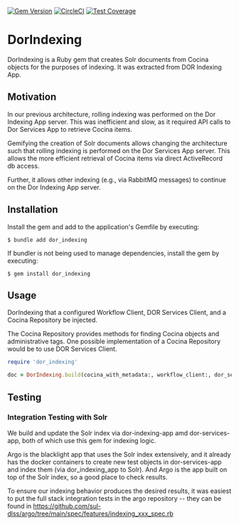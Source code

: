 [![Gem Version](https://badge.fury.io/rb/dor_indexing.svg)](https://badge.fury.io/rb/dor_indexing)
[![CircleCI](https://circleci.com/gh/sul-dlss/dor_indexing.svg?style=svg)](https://circleci.com/gh/sul-dlss/dor_indexing)
[![Test Coverage](https://api.codeclimate.com/v1/badges/debefc8907cf263f45e9/test_coverage)](https://codeclimate.com/github/sul-dlss/dor_indexing/test_coverage)

# DorIndexing

DorIndexing is a Ruby gem that creates Solr documents from Cocina objects for the purposes of indexing. It was extracted from DOR Indexing App.

## Motivation

In our previous architecture, rolling indexing was performed on the Dor Indexing App server. This was inefficient and slow, as it required API calls to Dor Services App to retrieve Cocina items.

Gemifying the creation of Solr documents allows changing the architecture such that rolling indexing is performed on the Dor Services App server. This allows the more efficient retrieval of Cocina items via direct ActiveRecord db access.

Further, it allows other indexing (e.g., via RabbitMQ messages) to continue on the Dor Indexing App server.

## Installation

Install the gem and add to the application's Gemfile by executing:

    $ bundle add dor_indexing

If bundler is not being used to manage dependencies, install the gem by executing:

    $ gem install dor_indexing

## Usage

DorIndexing that a configured Workflow Client, DOR Services Client, and a Cocina Repository be injected.

The Cocina Repository provides methods for finding Cocina objects and administrative tags. One possible implementation of a Cocina Repository would be to use DOR Services Client.

```ruby
require 'dor_indexing'

doc = DorIndexing.build(cocina_with_metadata:, workflow_client:, dor_services_client:, cocina_repository:)
```

## Testing

### Integration Testing with Solr

We build and update the Solr index via dor-indexing-app amd dor-services-app, both of which use this gem for indexing logic.

Argo is the blacklight app that uses the Solr index extensively, and it already has the docker containers to create new test objects in dor-services-app and index them (via dor_indexing_app to Solr).  And Argo is the app built on top of the Solr index, so a good place to check results.

To ensure our indexing behavior produces the desired results, it was easiest to put
the full stack integration tests in the argo repository -- they can be found in
https://github.com/sul-dlss/argo/tree/main/spec/features/indexing_xxx_spec.rb

